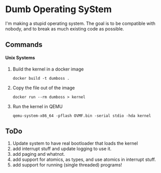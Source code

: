 # Dumb Operating SyStem
I'm making a stupid operating system. The goal is to be compatible with nobody,
and to break as much existing code as possible.

## Commands

#### Unix Systems
1. Build the kernel in a docker image

   ```
   docker build -t dumboss .
   ```

2. Copy the file out of the image

   ```
   docker run --rm dumboss > kernel
   ```

3. Run the kernel in QEMU

   ```
   qemu-system-x86_64 -pflash OVMF.bin -serial stdio -hda kernel
   ```

## ToDo
1. Update system to have real bootloader that loads the kernel
2. add interrupt stuff and update logging to use it.
3. add paging and whatnot.
4. add support for atomics, as types, and use atomics in interrupt stuff.
5. add support for running (single threaded) programs!

